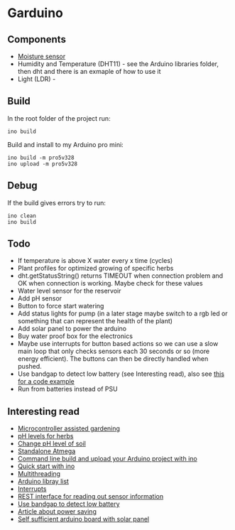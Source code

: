 Garduino
========

Components
----------
* [Moisture sensor](https://www.youtube.com/watch?v=Pm83L104naY)
* Humidity and Temperature (DHT11) - see the Arduino libraries folder, then dht and there is an exmaple of how to use it
* Light (LDR) - 

Build
-----
In the root folder of the project run:

	ino build

Build and install to my Arduino pro mini:

	ino build -m pro5v328
	ino upload -m pro5v328

Debug
-----
If the build gives errors try to run:

	ino clean
	ino build

Todo
----
* If temperature is above X water every x time (cycles)
* Plant profiles for optimized growing of specific herbs
* dht.getStatusString() returns TIMEOUT when connection problem and OK when connection is working. Maybe check for these values
* Water level sensor for the reservoir
* Add pH sensor
* Button to force start watering
* Add status lights for pump (in a later stage maybe switch to a rgb led or something that can represent the health of the plant)
* Add solar panel to power the arduino
* Buy water proof box for the electronics
* Maybe use interrupts for button based actions so we can use a slow main loop that only checks sensors each 30 seconds or so (more energy efficient). The buttons can then be directly handled when pushed.
* Use bandgap to detect low battery (see Interesting read), also see [this for a code example](http://forum.arduino.cc/index.php?topic=88935.0)
* Run from batteries instead of PSU

Interesting read
----------------
* [Microcontroller assisted gardening](http://www.make-digital.com/make/vol18/?pg=94#pg94)
* [pH levels for herbs](http://www.gardenersnet.com/atoz/phlevel3.htm)
* [Change pH level of soil](http://www.clemson.edu/extension/hgic/plants/other/soils/hgic1650.html)
* [Standalone Atmega](http://arduino.cc/en/Main/Standalone)
* [Command line build and upload your Arduino project with ino](http://inotool.org/)
* [Quick start with ino](http://inotool.org/quickstart)
* [Multithreading](http://arduino.cc/en/Tutorial/MultipleBlinks)
* [Arduino libray list](http://playground.arduino.cc/Main/LibraryList#Sched)
* [Interrupts](https://code.google.com/p/arduino-pcimanager/)
* [REST interface for reading out sensor information](https://github.com/sirleech/Webduino)
* [Use bandgap to detect low battery](http://jeelabs.org/2012/05/04/measuring-vcc-via-the-bandgap/)
* [Article about power saving](http://www.gammon.com.au/forum/?id=11497)
* [Self sufficient arduino board with solar panel](http://www.instructables.com/id/Self-Sufficient-Arduino-Board/)